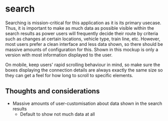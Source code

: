# search

Searching is mission-critical for this application as it is its primary usecase. Thus, it is important to make as much data as possible visible within the search results as power users will frequently decide their route by criteria such as changes at certain locations, vehicle type, train line, etc. However, most users prefer a clean interface and less data shown, so there should be massive amounts of configuration for this. Shown in this mockup is only a version with most information displayed to the user. 

On mobile, keep users' rapid scrolling behaviour in mind, so make sure the boxes displaying the connection details are always exactly the same size so they can get a feel for how long to scroll to specific elements.

## Thoughts and considerations

* Massive amounts of user-customisation about data shown in the search results
    * Default to show not much data at all